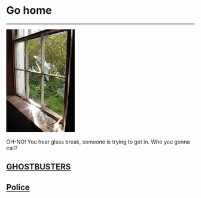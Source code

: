 # Go home 
---
![window](download4.jpeg)

OH-NO! You hear glass break, someone is trying to get in. Who you gonna call?
## [GHOSTBUSTERS](GHOSTBUSTERS.md)
## [Police](Police.md)
